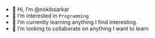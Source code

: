 - 👋 Hi, I’m @nokibsarkar
- 👀 I’m interested in ``Programming``
- 🌱 I’m currently learning anything I find interesting.
- 💞️ I’m looking to collaborate on anything I want to learn

<!---
nokibsarkar/nokibsarkar is a ✨ special ✨ repository because its `README.md` (this file) appears on your GitHub profile.
You can click the Preview link to take a look at your changes.
--->
